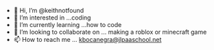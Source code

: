 - 👋 Hi, I’m @keithnotfound
- 👀 I’m interested in ...coding
- 🌱 I’m currently learning ...how to code
- 💞️ I’m looking to collaborate on ... making a roblox or minecraft game
- 📫 How to reach me ... kbocanegra@jlpaaschool.net

<!---
keithnotfound/keithnotfound is a ✨ special ✨ repository because its `README.md` (this file) appears on your GitHub profile.
You can click the Preview link to take a look at your changes.
--->
